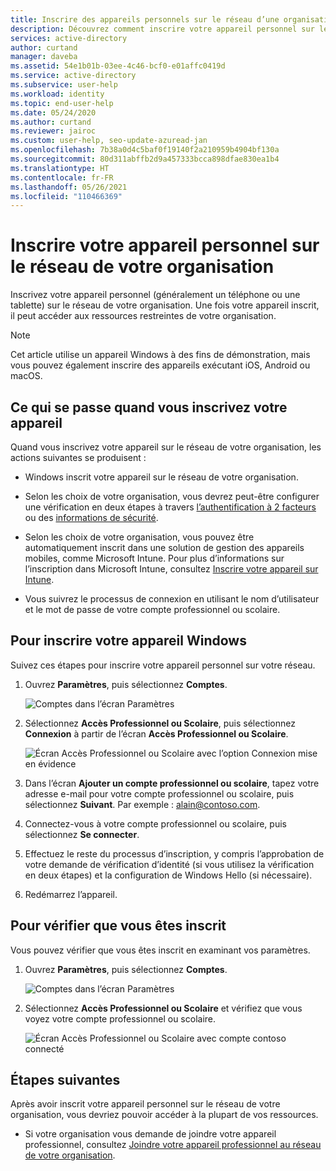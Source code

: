 ```yaml
---
title: Inscrire des appareils personnels sur le réseau d’une organisation - Azure AD
description: Découvrez comment inscrire votre appareil personnel sur le réseau de votre organisation afin de pouvoir accéder à des ressources protégées de votre organisation.
services: active-directory
author: curtand
manager: daveba
ms.assetid: 54e1b01b-03ee-4c46-bcf0-e01affc0419d
ms.service: active-directory
ms.subservice: user-help
ms.workload: identity
ms.topic: end-user-help
ms.date: 05/24/2020
ms.author: curtand
ms.reviewer: jairoc
ms.custom: user-help, seo-update-azuread-jan
ms.openlocfilehash: 7b38a0d4c5baf0f19140f2a210959b4904bf130a
ms.sourcegitcommit: 80d311abffb2d9a457333bcca898dfae830ea1b4
ms.translationtype: HT
ms.contentlocale: fr-FR
ms.lasthandoff: 05/26/2021
ms.locfileid: "110466369"
---
```

# <a name="register-your-personal-device-on-your-organizations-network"></a>Inscrire votre appareil personnel sur le réseau de votre organisation
Inscrivez votre appareil personnel (généralement un téléphone ou une tablette) sur le réseau de votre organisation. Une fois votre appareil inscrit, il peut accéder aux ressources restreintes de votre organisation.

>[!Note]
>Cet article utilise un appareil Windows à des fins de démonstration, mais vous pouvez également inscrire des appareils exécutant iOS, Android ou macOS.

## <a name="what-happens-when-you-register-your-device"></a>Ce qui se passe quand vous inscrivez votre appareil
Quand vous inscrivez votre appareil sur le réseau de votre organisation, les actions suivantes se produisent :

- Windows inscrit votre appareil sur le réseau de votre organisation.

- Selon les choix de votre organisation, vous devrez peut-être configurer une vérification en deux étapes à travers [l’authentification à 2 facteurs](multi-factor-authentication-end-user-first-time.md) ou des [informations de sécurité](./security-info-setup-signin.md).

- Selon les choix de votre organisation, vous pouvez être automatiquement inscrit dans une solution de gestion des appareils mobiles, comme Microsoft Intune. Pour plus d’informations sur l’inscription dans Microsoft Intune, consultez [Inscrire votre appareil sur Intune](/intune-user-help/enroll-your-device-in-intune-all).

- Vous suivrez le processus de connexion en utilisant le nom d’utilisateur et le mot de passe de votre compte professionnel ou scolaire.

## <a name="to-register-your-windows-device"></a>Pour inscrire votre appareil Windows

Suivez ces étapes pour inscrire votre appareil personnel sur votre réseau.

1. Ouvrez **Paramètres**, puis sélectionnez **Comptes**.

    ![Comptes dans l’écran Paramètres](./media/user-help-register-device-on-network/register-device-settings-accounts.png)

1. Sélectionnez **Accès Professionnel ou Scolaire**, puis sélectionnez **Connexion** à partir de l’écran **Accès Professionnel ou Scolaire**.

    ![Écran Accès Professionnel ou Scolaire avec l’option Connexion mise en évidence](./media/user-help-register-device-on-network/register-device-access-work-school-connect.png)

1. Dans l’écran **Ajouter un compte professionnel ou scolaire**, tapez votre adresse e-mail pour votre compte professionnel ou scolaire, puis sélectionnez **Suivant**. Par exemple : alain@contoso.com.

1. Connectez-vous à votre compte professionnel ou scolaire, puis sélectionnez **Se connecter**.

1. Effectuez le reste du processus d’inscription, y compris l’approbation de votre demande de vérification d’identité (si vous utilisez la vérification en deux étapes) et la configuration de Windows Hello (si nécessaire).

1. Redémarrez l’appareil.

## <a name="to-verify-that-youre-registered"></a>Pour vérifier que vous êtes inscrit

Vous pouvez vérifier que vous êtes inscrit en examinant vos paramètres.

1. Ouvrez **Paramètres**, puis sélectionnez **Comptes**.

    ![Comptes dans l’écran Paramètres](./media/user-help-register-device-on-network/register-device-settings-accounts.png)

1. Sélectionnez **Accès Professionnel ou Scolaire** et vérifiez que vous voyez votre compte professionnel ou scolaire.

    ![Écran Accès Professionnel ou Scolaire avec compte contoso connecté](./media/user-help-register-device-on-network/register-device-setup-verify.png)

## <a name="next-steps"></a>Étapes suivantes
Après avoir inscrit votre appareil personnel sur le réseau de votre organisation, vous devriez pouvoir accéder à la plupart de vos ressources.

- Si votre organisation vous demande de joindre votre appareil professionnel, consultez [Joindre votre appareil professionnel au réseau de votre organisation](user-help-join-device-on-network.md).